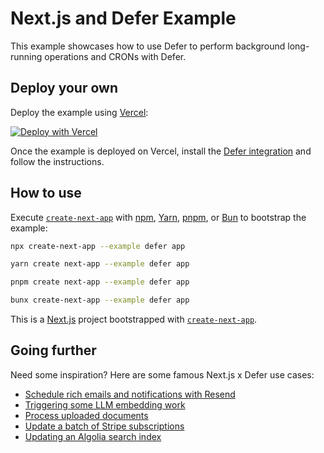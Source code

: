 # Next.js and Defer Example

This example showcases how to use Defer to perform background long-running operations and CRONs with Defer.

## Deploy your own

Deploy the example using [Vercel](https://vercel.com?utm_source=github&utm_medium=readme&utm_campaign=next-example):

[![Deploy with Vercel](https://vercel.com/button)](https://vercel.com/new/clone?repository-url=https://github.com/vercel/next.js/tree/canary/examples/defer&project-name=defer&repository-name=defer)

Once the example is deployed on Vercel, install the [Defer integration](https://vercel.com/integrations/defer) and follow the instructions.

## How to use

Execute [`create-next-app`](https://github.com/vercel/next.js/tree/canary/packages/create-next-app) with [npm](https://docs.npmjs.com/cli/init), [Yarn](https://yarnpkg.com/lang/en/docs/cli/create/), [pnpm](https://pnpm.io), or [Bun](https://bun.sh/docs/cli/bunx) to bootstrap the example:

```bash
npx create-next-app --example defer app
```

```bash
yarn create next-app --example defer app
```

```bash
pnpm create next-app --example defer app
```

```bash
bunx create-next-app --example defer app
```

This is a [Next.js](https://nextjs.org/) project bootstrapped with [`create-next-app`](https://github.com/vercel/next.js/tree/canary/packages/create-next-app).

## Going further

Need some inspiration? Here are some famous Next.js x Defer use cases:

- [Schedule rich emails and notifications with Resend](https://defer.run/docs/guides/emails-resend)
- [Triggering some LLM embedding work](https://defer.run/docs/guides/open-ai-embeddings-supabase-vector)
- [Process uploaded documents](https://www.defer.run/docs/guides/work-with-files)
- [Update a batch of Stripe subscriptions](https://defer.run/docs/guides/api-offloading)
- [Updating an Algolia search index](https://defer.run/docs/guides/algolia-defer)
